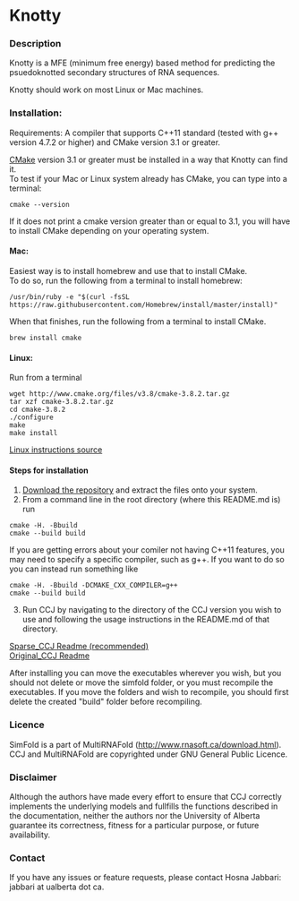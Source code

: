 # Knotty

### Description
Knotty is a MFE (minimum free energy) based method for predicting the psuedoknotted secondary structures of RNA sequences.    

Knotty should work on most Linux or Mac machines.
     
### Installation:  
Requirements: A compiler that supports C++11 standard (tested with g++ version 4.7.2 or higher)  and CMake version 3.1 or greater.    

[CMake](https://cmake.org/install/) version 3.1 or greater must be installed in a way that Knotty can find it.    
To test if your Mac or Linux system already has CMake, you can type into a terminal:      
```
cmake --version
```
If it does not print a cmake version greater than or equal to 3.1, you will have to install CMake depending on your operating system.

#### Mac:    
Easiest way is to install homebrew and use that to install CMake.    
To do so, run the following from a terminal to install homebrew:      
```  
/usr/bin/ruby -e "$(curl -fsSL https://raw.githubusercontent.com/Homebrew/install/master/install)"   
```    
When that finishes, run the following from a terminal to install CMake.     
```   
brew install cmake   
``` 
#### Linux:    
Run from a terminal     
```
wget http://www.cmake.org/files/v3.8/cmake-3.8.2.tar.gz
tar xzf cmake-3.8.2.tar.gz
cd cmake-3.8.2
./configure
make
make install
```
[Linux instructions source](https://geeksww.com/tutorials/operating_systems/linux/installation/downloading_compiling_and_installing_cmake_on_linux.php)

#### Steps for installation   
1. [Download the repository](https://github.com/HosnaJabbari/Knotty/archive/master.zip) and extract the files onto your system.
2. From a command line in the root directory (where this README.md is) run
```
cmake -H. -Bbuild
cmake --build build
```   
If you are getting errors about your comiler not having C++11 features, you may need to specify a specific compiler, such as g++.
If you want to do so you can instead run something like   
```
cmake -H. -Bbuild -DCMAKE_CXX_COMPILER=g++
cmake --build build
```   

3. Run CCJ by navigating to the directory of the CCJ version you wish to use and following the usage instructions in the README.md of that directory.   

[Sparse_CCJ Readme (recommended)](https://github.com/HosnaJabbari/CCJ/tree/master/Sparse_CCJ/README.md)      
[Original_CCJ Readme](https://github.com/HosnaJabbari/CCJ/tree/master/Original_CCJ/README.md)     

After installing you can move the executables wherever you wish, but you should not delete or move the simfold folder, or you must recompile the executables.
If you move the folders and wish to recompile, you should first delete the created "build" folder before recompiling.

### Licence
SimFold is a part of MultiRNAFold (http://www.rnasoft.ca/download.html).     
CCJ and MultiRNAFold are copyrighted under GNU General Public Licence.

### Disclaimer
Although the authors have made every effort to ensure that CCJ correctly implements the underlying models and fullfills the functions described in the documentation, neither the authors nor the University of Alberta guarantee its correctness, fitness for a particular purpose, or future availability.

### Contact  
If you have any issues or feature requests, please contact Hosna Jabbari: jabbari at ualberta dot ca.
